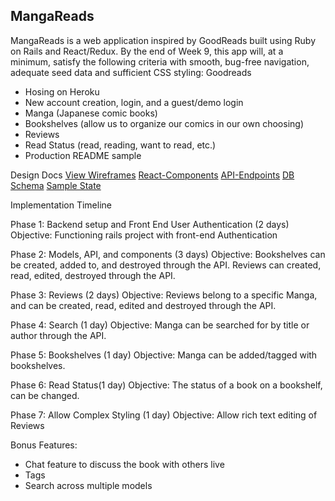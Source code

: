 
MangaReads
----------

MangaReads is a web application inspired by GoodReads built using Ruby on Rails and React/Redux. By the end of Week 9, this app will, at a minimum,
satisfy the following criteria with smooth, bug-free navigation, adequate seed data and sufficient CSS styling:
Goodreads

  - Hosing on Heroku
  - New account creation, login, and a guest/demo login
  - Manga (Japanese comic books)
  - Bookshelves (allow us to organize our comics in our own choosing)
  - Reviews
  - Read Status (read, reading, want to read, etc.)
  - Production README sample

Design Docs
[View Wireframes](docs/wireframes)
[React-Components](docs/component-hierarchy.md)
[API-Endpoints](docs/api-endpoints.md)
[DB Schema](docs/schema.md)
[Sample State](sample-state.md)


Implementation Timeline

Phase 1: Backend setup and Front End User Authentication (2 days)
Objective: Functioning rails project with front-end Authentication

Phase 2: Models, API, and components (3 days)
Objective: Bookshelves can be created, added to, and destroyed through the API.
            Reviews can created, read, edited, destroyed through the API.

Phase 3: Reviews (2 days)
Objective: Reviews belong to a specific Manga, and can be created, read, edited and destroyed through the API.

Phase 4: Search (1 day)
Objective: Manga can be searched for by title or author through the API.

Phase 5: Bookshelves (1 day)
Objective: Manga can be added/tagged with bookshelves.

Phase 6: Read Status(1 day)
Objective: The status of a book on a bookshelf, can be changed.

Phase 7: Allow Complex Styling (1 day)
Objective: Allow rich text editing of Reviews

Bonus Features:
- Chat feature to discuss the book with others live
- Tags
- Search across multiple models
